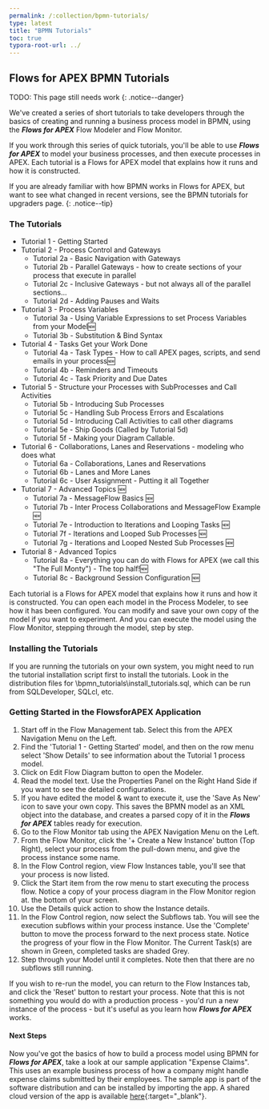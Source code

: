 ```yaml
---
permalink: /:collection/bpmn-tutorials/
type: latest
title: "BPMN Tutorials"
toc: true
typora-root-url: ../
---
```

## Flows for APEX BPMN Tutorials

TODO: This page still needs work
{: .notice--danger}

We've created a series of short tutorials to take developers through the basics of creating and running a business process model in BPMN, using the <b><i>Flows for APEX</i></b> Flow Modeler and Flow Monitor.

If you work through this series of quick tutorials, you'll be able to use <b><i>Flows for APEX</i></b> to model your business processes, and then execute processes in APEX.
Each tutorial is a Flows for APEX model that explains how it runs and how it is constructed.

If you are already familiar with how BPMN works in Flows for APEX, but want to see what changed in recent versions, see the BPMN  tutorials for upgraders page. {: .notice--tip}

### The Tutorials

* Tutorial 1 - Getting Started
* Tutorial 2 - Process Control and Gateways
  * Tutorial 2a - Basic Navigation with Gateways
  * Tutorial 2b - Parallel Gateways - how to create sections of your process that execute in parallel
  * Tutorial 2c - Inclusive Gateways - but not always all of the parallel sections...
  * Tutorial 2d - Adding Pauses and Waits
* Tutorial 3 - Process Variables
  * Tutorial 3a - Using Variable Expressions to set Process Variables from your Model🆕
  * Tutorial 3b - Substitution & Bind Syntax
* Tutorial 4 - Tasks Get your Work Done
  * Tutorial 4a - Task Types  - How to call APEX pages, scripts, and send emails in your process🆕
  * Tutorial 4b - Reminders and Timeouts
  * Tutorial 4c - Task Priority and Due Dates
* Tutorial 5 - Structure your Processes with SubProcesses and Call Activities
  * Tutorial 5b - Introducing Sub Processes
  * Tutorial 5c - Handling Sub Process Errors and Escalations
  * Tutorial 5d - Introducing Call Activities to call other diagrams
  * Tutorial 5e - Ship Goods (Called by Tutorial 5d)
  * Tutorial 5f - Making your Diagram Callable.
* Tutorial 6 - Collaborations, Lanes and Reservations - modeling who does what
  * Tutorial 6a - Collaborations, Lanes and Reservations
  * Tutorial 6b - Lanes and More Lanes
  * Tutorial 6c - User Assignment - Putting it all Together
* Tutorial 7 - Advanced Topics 🆕
  * Tutorial 7a - MessageFlow Basics 🆕
  * Tutorial 7b - Inter Process Collaborations and MessageFlow Example 🆕
  * Tutorial 7e - Introduction to Iterations and Looping Tasks 🆕
  * Tutorial 7f - Iterations and Looped Sub Processes 🆕
  * Tutorial 7g - Iterations and Looped Nested Sub Processes 🆕
* Tutorial 8 - Advanced Topics
  * Tutorial 8a - Everything you can do with Flows for APEX (we call this "The Full Monty") - The top half!🆕
  * Tutorial 8c - Background Session Configuration 🆕

Each tutorial is a Flows for APEX model that explains how it runs and how it is constructed.  You can open each model in the Process Modeler, to see how it has been configured.  You can modify and save your own copy of the model if you want to experiment.  And you can execute the model using the Flow Monitor, stepping through the model, step by step.

### Installing the Tutorials

If you are running the tutorials on your own system, you might need to run the tutorial installation script first to install the tutorials.  Look in the distribution files for \bpmn_tutorials\install_tutorials.sql, which can be run from SQLDeveloper, SQLcl, etc.

### Getting Started in the FlowsforAPEX Application

1. Start off in the Flow Management tab.  Select this from the APEX Navigation Menu on the Left.
2. Find the 'Tutorial 1 - Getting Started' model, and then on the row menu select 'Show Details' to see information about the Tutorial 1 process model.
3. Click on Edit Flow Diagram button to open the Modeler.
4. Read the model text.  Use the Properties Panel on the Right Hand Side if you want to see the detailed configurations.
5. If you have edited the model & want to execute it, use the 'Save As New' icon to save your own copy.  This saves the BPMN model as an XML object into the database, and creates a parsed copy of it in the <b><i>Flows for APEX</i></b> tables ready for execution.
6. Go to the Flow Monitor tab using the APEX Navigation Menu on the Left.
7. From the Flow Monitor, click the '+ Create a New Instance' button (Top Right), select your process from the pull-down menu, and give the process instance some name.
8. In the Flow Control region, view Flow Instances table, you'll see that your process is now listed.
9. Click the Start item from the row menu to start executing the process flow.  Notice a copy of your process diagram in the Flow Monitor region at. the bottom of your screen.
10. Use the Details quick action to show the Instance details.
11. In the Flow Control region, now select the Subflows tab.  You will see the execution subflows within your process instance.  Use the 'Complete' button to move the process forward to the next process state.  Notice the progress of your flow in the Flow Monitor.  The Current Task(s) are shown in Green, completed tasks are shaded Grey.
12. Step through your Model until it completes.  Note then that there are no subflows still running.

If you wish to re-run the model, you can return to the Flow Instances tab, and click the 'Reset' button to restart your process.  Note that this is not something you would do with a production process - you'd run a new instance of the process -  but it's useful as you learn how <i><b>Flows for APEX</b></i> works.

#### Next Steps

Now you've got the basics of how to build a process model using BPMN for <b><i>Flows for APEX</i></b>, take a look at our sample application "Expense Claims".  This uses an example business process of how a company might handle expense claims submitted by their employees.
The sample app is part of the software distribution and can be installed by importing the app. A shared cloud version of the app is available [here](https://flowsforapex.com/preview/demo){:target="_blank"}.
